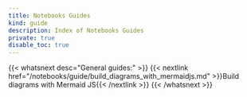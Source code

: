 ```yaml
---
title: Notebooks Guides
kind: guide
description: Index of Notebooks Guides
private: true
disable_toc: true
---
```


{{< whatsnext desc="General guides:" >}}
    {{< nextlink href="/notebooks/guide/build_diagrams_with_mermaidjs.md" >}}Build diagrams with Mermaid JS{{< /nextlink >}}
{{< /whatsnext >}}
